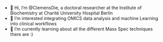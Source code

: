 - 👋 Hi, I’m @ClemensDie, a doctoral researcher at the Institute of Biochemistry at Charité University Hospital Berlin
- 👀 I’m interested integrating OMICS data analysis and machine Learning into clinical workflows
- 🌱 I’m currently learning about all the different Mass Spec techniques there are :)

<!---
ClemensDie/ClemensDie is a ✨ special ✨ repository because its `README.md` (this file) appears on your GitHub profile.
You can click the Preview link to take a look at your changes.
--->
